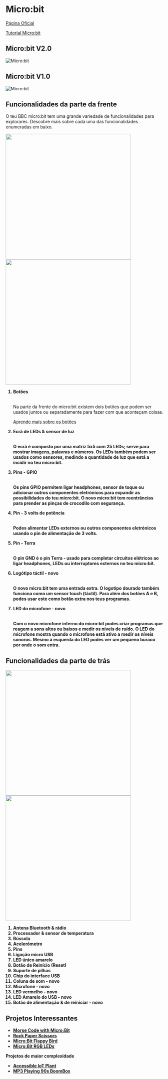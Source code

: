 # Micro:bit


[Página Oficial](https://makecode.microbit.org/)

[Tutorial Micro:bit](https://www.youtube.com/watch?v=ZyoK0wPLMfs&list=PLdEQd8vitjF-wMEAdxh2YHT7tCdF7fDjn&ab_channel=HugoFilipe)

## Micro:bit V2.0
![Micro:bit](https://cdn.sanity.io/images/ajwvhvgo/production/4de361b622ac9bf5e8b9c3109a3935dd47b96167-1490x609.png)

## Micro:bit V1.0
![Micro:bit](https://cdn.sanity.io/images/ajwvhvgo/production/4cfb4a0c22aa25164ba6f5f9cb4ae2d53cbf35ba-2577x1068.png)

## Funcionalidades da parte da frente

O teu BBC micro:bit tem uma grande variedade de funcionalidades para explorares. Descobre mais sobre cada uma das funcionalidades enumeradas em baixo.

<p><img src="https://cdn.sanity.io/images/ajwvhvgo/production/88f3a7041f76aa20c22ae2c0aa023fb2562e35e8-1278x1044.png" width="400" >
<img src="https://cdn.sanity.io/images/ajwvhvgo/production/97d0aae4483c6acae040ee34512ae1459073455d-800x653.png" width="400" >
</p>

<ol>
  <b><li>Botões</li></b>
  <br>
  <p>Na parte da frente do micro:bit existem dois botões que podem ser usados juntos ou separadamente para fazer com que aconteçam coisas.</p><a href="https://microbit.org/pt-pt/get-started/user-guide/features-in-depth/#buttons"><div>Aprende mais sobre os botões</div></a></p>
  <b><li>Ecrã de LEDs & sensor de luz</li>
  <br>
  <p>O ecrã é composto por uma matriz 5x5 com 25 LEDs; serve para mostrar imagens, palavras e números. Os LEDs também podem ser usados como sensores, medindo a quantidade de luz que está a incidir no teu micro:bit.</p>
  <li><b>Pins - GPIO</b></li>
  <br>
  <p>Os pins GPIO permitem ligar headphones, sensor de toque ou adicionar outros componentes eletrónicos para expandir as possibilidades do teu micro:bit. O novo micro:bit tem reentrâncias para prender as pinças de crocodilo com segurança.</p>
  <b><li>Pin - 3 volts de potência</li></b>
  <br>
  <p>Podes alimentar LEDs externos ou outros componentes eletrónicos usando o pin de alimentação de 3 volts.</p>
  <b><li>Pin - Terra</li>
  <br>
  <p>O pin GND é o pin Terra - usado para completar circuitos elétricos ao ligar headphones, LEDs ou interruptores externos no teu micro:bit.</p>
  <b><li>Logótipo táctil - novo</li></b>
  <br>
  <p>O novo micro:bit tem uma entrada extra. O logotipo dourado também funciona como um sensor touch (táctil). Para além dos botões A e B, podes usar este como botão extra nos teus programas.</p>
  <b><li>LED do microfone - novo</li></b>
  <br>
  <p>Com o novo microfone interno do micro:bit podes criar programas que reagem a sons altos ou baixos e medir os níveis de ruído. O LED do microfone mostra quando o microfone está ativo a medir os níveis sonoros. Mesmo à esquerda do LED podes ver um pequeno buraco por onde o som entra.</p>
</ol>

## Funcionalidades da parte de trás

<p><img src="https://cdn.sanity.io/images/ajwvhvgo/production/f0f6d9d03e1a417dbc5ffc6e92dbdcc22fe5f810-1290x1038.png" width="400" >
<img src="https://cdn.sanity.io/images/ajwvhvgo/production/e87a84e4547c396feba8e2f59f72cc3fdd332a65-800x646.png" width="400" >
</p>

<ol>
  <li>Antena Bluetooth & rádio</li> 
  <li>Processador & sensor de temperatura</li>
  <li>Bússola</li>
  <li>Acelerómetro</li>
  <li>Pins</li>
  <li>Ligação micro USB</li>
  <li>LED único amarelo</li>
  <li>Botão de Reinício (Reset)</li>
  <li>Suporte de pilhas</li>
  <li>Chip do interface USB</li>
  <li>Coluna de som - novo</li>
  <li>Microfone - novo</li>
  <li>LED vermelho - novo</li>
  <li>LED Amarelo do USB - novo</li>
  <li>Botão de alimentação & de reiniciar - novo</li>
</ol>

## Projetos Interessantes

* <a href="https://www.instructables.com/Morse-Code-With-the-Microbit/"> Morse Code with Micro:Bit</a>
* <a href="https://www.instructables.com/Rock-Paper-Scissors-Microbit/"> Rock Paper Scissors</a>
* <a href="https://www.instructables.com/Microbit-Flappy-Bird/"> Micro:Bit Flappy Bird</a>
* <a href="https://www.instructables.com/MicroBit-RGB-LEDs/">Micro:Bit RGB LEDs</a>

<p><b>Projetos de maior complexidade</b></p>

* <a href="https://www.instructables.com/Accessible-IoT-Plant/">Accessible IoT Plant</a>
* <a href="https://www.instructables.com/MP3-Playing-90s-BoomBox/">MP3 Playing 90s BoomBox</a>
